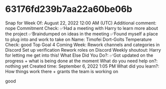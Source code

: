 # 63176fd239b7aa22a60be06b

Snap for Week Of: August 22, 2022 12:00 AM (UTC)
Additional comment: nope
Commitment Check: ✅Had a meeting with Harry to learn more about the project
✅Braindumped on ideas in the meeting
✅Found myself a place to plug into and work to take on
Name: Timofei Dort-Golts
Temperature Check: good
Top Goal 4 Coming Week: Rework channels and categories in Discord
Set up verification
Rework roles on Discord
Weekly shoutout: Harry for letting me get into this!
What Else Did You Do?: ✅Got updated on the progress + what is being done at the moment
What do you need help on?: nothing yet
Created time: September 6, 2022 1:05 PM
What did you learn?: How things work there + grants the team is working on

good
